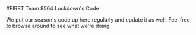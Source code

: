 #FIRST Team 8564 Lockdown's Code

We put our season's code up here regularly and update it as well. Feel free to browse around to see what we're doing.
